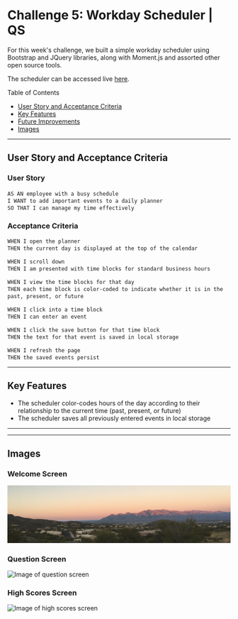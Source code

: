 # Challenge 5: Workday Scheduler | QS

For this week's challenge, we built a simple workday scheduler using Bootstrap and JQuery libraries, along with Moment.js and assorted other open source tools. 

The scheduler can be accessed live [here](https://quaylas.github.io/qs.dayschedule.wk5).

Table of Contents
* [User Story and Acceptance Criteria](#user-story-and-acceptance-criteria)
* [Key Features](#key-features)
* [Future Improvements](#future-improvements)
* [Images](#images)

---

## User Story and Acceptance Criteria

### User Story

```
AS AN employee with a busy schedule
I WANT to add important events to a daily planner
SO THAT I can manage my time effectively
```

### Acceptance Criteria

```
WHEN I open the planner
THEN the current day is displayed at the top of the calendar
```
```
WHEN I scroll down
THEN I am presented with time blocks for standard business hours
```
```
WHEN I view the time blocks for that day
THEN each time block is color-coded to indicate whether it is in the past, present, or future
```
```
WHEN I click into a time block
THEN I can enter an event
```
```
WHEN I click the save button for that time block
THEN the text for that event is saved in local storage
```
```
WHEN I refresh the page
THEN the saved events persist
```

---

## Key Features

* The scheduler color-codes hours of the day according to their relationship to the current time (past, present, or future)
* The scheduler saves all previously entered events in local storage

---

---
## Images
### Welcome Screen

![Image of welcome screen](./assets/images/PortfolioHero.jpeg)

### Question Screen

![Image of question screen](./assets/images/questionScreen.png)

### High Scores Screen

![Image of high scores screen](./assets/images/highScoreScreen.png)